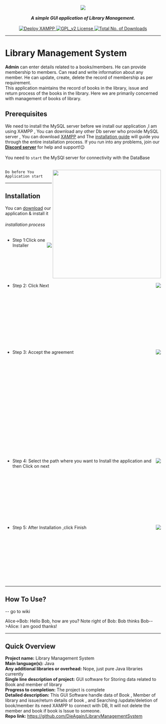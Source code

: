 <div align="center">
 <img src="https://cdn.discordapp.com/attachments/568798858185015336/568799074048802835/1.jpg" align="center">
  <br>
  <br>
   <strong><i>A simple GUI application of Library Management.</i></strong>
   <br><br>
   <a href="https://www.apachefriends.org/download.html">
   <img src="https://img.shields.io/badge/DEPLOY-XAMPP-ff69b4.svg" alt="Deploy XAMPP">
  <a href="https://github.com/DieAgain/LibraryManagementSystem/blob/master/LICENSE">
  <img src="https://img.shields.io/badge/LICENSE-GPL--2.0-red.svg" alt="GPL_v2 License">
  </a>
  <a href="https://github.com/DieAgain/LibraryManagementSystem">
<img src="https://img.shields.io/github/downloads/DieAgain/LibraryManagementSystem/total.svg" alt="Total No. of Downloads">

  <!--
    [![Github All Releases](https://img.shields.io/github/downloads/DieAgain/LibraryManagementSystem/total.svg)]()
  -->
  </a>
  <strong><i></i></strong>
  <br>

  </div>

---

# Library Management System

<p><b>Admin</b> can enter details related to a books/members. He can provide membership to members. Can read and write information about any member. He can update, create, delete the record of membership as per requirement.<br>
 This application maintains the record of books in the library, issue and return process of the books in the library. Here we are primarily concerned with management of books of library.
</p>

## Prerequisites


We need to install the MySQL server before we install our application
,I am using XAMPP , You can download any other Db server who provide MySQL server , You can download [XAMPP](https://www.apachefriends.org/download.html) and The [installation guide](https://www.apachefriends.org/faq_windows.html) will guide you through the entire installation process. If you run into any problems, join our [**Discord server**](https://discord.gg/XH5zrtT) for help and support!:wink:
<br><br>You need to `start` the MySQl server for connectivity with the DataBase <br><br>

<img src="https://cdn.discordapp.com/attachments/568798858185015336/569037517639122954/3.png" align="right" height="350">

`Do before You Application start`

----

## Installation

You can [download](https://www.mediafire.com/file/q3poqw336a2sndq/LMS_Win64bit.rar/file) our application & install it
###### installation process

- Step 1:Click one Installer <img src="https://cdn.discordapp.com/attachments/568798858185015336/569161398983196721/13.png" align="right">

<br><br><br><br><br>

- Step 2: Click Next  <img src="https://cdn.discordapp.com/attachments/568798858185015336/569166782464655365/14.png" align="right">

<br><br><br><br><br><br><br><br><br><br>

- Step 3: Accept the agreement <img src="https://cdn.discordapp.com/attachments/568798858185015336/569175831792975875/17.png" align="right">

<br><br><br><br><br><br><br><br><br><br><br><br><br><br><br><br><br><br>

- Step 4: Select the path where you want to <img src="https://cdn.discordapp.com/attachments/568798858185015336/569169887553912832/15.png" align="right"> Install the application and then Click on next

<br><br><br><br><br><br><br><br><br>

- Step 5: After Installation ,click Finish <img src="https://cdn.discordapp.com/attachments/568798858185015336/569171891328253953/16.png" align="right">

<br><br><br><br><br><br><br><br><br>

---
## How To Use?
-- go to wiki
<br>

Alice->Bob: Hello Bob, how are you?
Note right of Bob: Bob thinks
Bob-->Alice: I am good thanks!
​
<br>

---
## Quick Overview

<strong>Project name:</strong> Library Management System<br>
<strong>Main language(s):</strong> Java <br>
<strong>Any additional libraries or overhead:</strong> Nope, just pure Java libraries currently<br>
<strong>Single line description of project:</strong> GUI software for Storing data related to Book and member of library <br>
<strong>Progress to completion:</strong> The project is complete<br>
<strong>Detailed description:</strong> This GUI Software handle data of Book , Member of library and issue/return details of book , and Searching /update/deletion of book/member its need XAMPP to connect with DB, It will not delete the member and book if book is Issue to someone.<br>
<strong>Repo link:</strong>  https://github.com/DieAgain/LibraryManagementSystem
